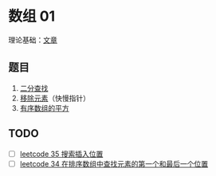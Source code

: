 # 数组 01

理论基础：[文章](https://programmercarl.com/%E6%95%B0%E7%BB%84%E7%90%86%E8%AE%BA%E5%9F%BA%E7%A1%80.html)

## 题目

1. [二分查找](./二分查找/)
2. [移除元素](./移除元素/)（快慢指针）
3. [有序数组的平方](./有序数组的平方/)

## TODO

- [ ] [leetcode 35 搜索插入位置](https://leetcode.cn/problems/search-insert-position/description/)
- [ ] [leetcode 34 在排序数组中查找元素的第一个和最后一个位置](https://leetcode.cn/problems/find-first-and-last-position-of-element-in-sorted-array/description/)
